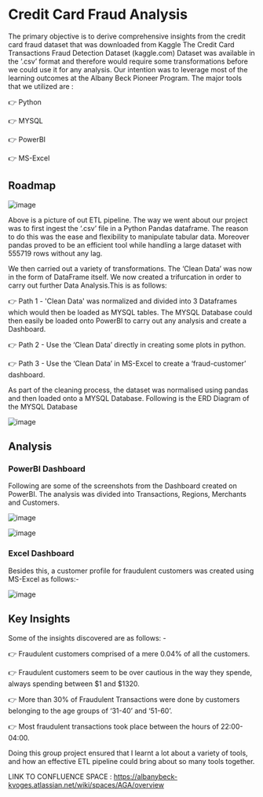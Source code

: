 # Credit Card Fraud Analysis

The primary objective is to derive comprehensive insights from the credit card fraud dataset that was downloaded from Kaggle
The Credit Card Transactions Fraud Detection Dataset (kaggle.com) Dataset was available in the ‘.csv’ format and therefore would require some transformations before we could use it for any analysis. Our intention was to leverage most of the learning outcomes at the Albany Beck Pioneer Program. The major tools that we utilized are : 

👉 Python

👉 MYSQL

👉 PowerBI

👉 MS-Excel

## Roadmap

![image](https://github.com/piperalpha7/Credit-Card-Fraud-Analysis/assets/94968239/b866bb99-93df-4693-83a3-369373eea139)

Above is a picture of out ETL pipeline. The way we went about our project was to first ingest the ‘.csv’ file in a Python Pandas dataframe. The reason to do this was the ease and flexibility to manipulate tabular data. Moreover pandas proved to be an efficient tool while handling a large dataset with 555719 rows without any lag. 

We then carried out a variety of transformations.
The ‘Clean Data’ was now in the form of DataFrame itself. We now created a trifurcation in order to carry out further Data Analysis.This is as follows:

👉 Path 1 - 'Clean Data' was normalized and divided into 3 Dataframes which would then be loaded as MYSQL tables. The MYSQL Database could then easily be 
   loaded onto PowerBI to carry out any analysis and create a Dashboard.
   
👉 Path 2 - Use the ‘Clean Data’ directly in creating some plots in python. 

👉 Path 3 -  Use the ‘Clean Data’ in MS-Excel to create a ‘fraud-customer’ dashboard.


As part of the cleaning process, the dataset was normalised using pandas and then loaded onto a MYSQL Database.
Following is the ERD Diagram of the MYSQL Database
 
![image](https://github.com/piperalpha7/Credit-Card-Fraud-Analysis/assets/94968239/5577049e-2de6-4581-985b-abc17f5d11ea)



## Analysis


### PowerBI Dashboard
Following are some of the screenshots from the Dashboard created on PowerBI. The analysis was divided into Transactions, Regions, Merchants and Customers.

![image](https://github.com/piperalpha7/Credit-Card-Fraud-Analysis/assets/94968239/e209b408-7730-4077-b882-70d20277c45f)


![image](https://github.com/piperalpha7/Credit-Card-Fraud-Analysis/assets/94968239/67c208fd-173f-4a53-9f3a-b4cc73c36998)


### Excel Dashboard

Besides this, a customer profile for fraudulent customers was created using MS-Excel as follows:-

![image](https://github.com/piperalpha7/Credit-Card-Fraud-Analysis/assets/94968239/dd1b667b-d168-4f6a-ae91-faf430668fb8)



## Key Insights

Some of the insights discovered are as follows: -

👉 Fraudulent customers comprised of a mere 0.04% of all the customers.

👉 Fraudulent customers seem to be over cautious in the way they spende, always spending between $1 and $1320.

👉 More than 30% of Fraudulent Transactions were done by customers belonging to the age groups of ‘31-40’ and ‘51-60’.

👉 Most fraudulent transactions took place between the hours of 22:00- 04:00.



Doing this group project ensured that I learnt a lot about a variety of tools, and how an effective ETL pipeline could bring about so many tools together.



LINK TO CONFLUENCE SPACE : https://albanybeck-kvoges.atlassian.net/wiki/spaces/AGA/overview


 

